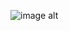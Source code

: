 

![image alt](https://github.com/arun8667/WebPage-for-Coffee-Shop/blob/abfe859219cbf96c688654823dfd49f52a8c5160/webpage.jpg)

